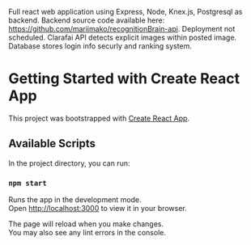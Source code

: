 Full react web application using Express, Node, Knex.js, Postgresql as backend. Backend source code available here: https://github.com/mariimako/recognitionBrain-api. 
Deployment not scheduled. Clarafai API detects explicit images within posted image. Database stores login info securly and ranking system.



# Getting Started with Create React App

This project was bootstrapped with [Create React App](https://github.com/facebook/create-react-app).

## Available Scripts

In the project directory, you can run:

### `npm start`

Runs the app in the development mode.\
Open [http://localhost:3000](http://localhost:3000) to view it in your browser.

The page will reload when you make changes.\
You may also see any lint errors in the console.
